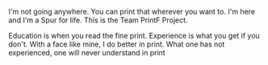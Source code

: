I'm not going anywhere. You can print that wherever you want to. I'm here and I'm a Spur for life.
This is the Team PrintF Project.

Education is when you read the fine print. Experience is what you get if you don't.
With a face like mine, I do better in print.
What one has not experienced, one will never understand in print
